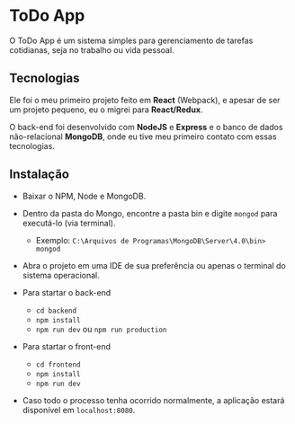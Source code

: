 # ToDo App

<p>O ToDo App é um sistema simples para gerenciamento de tarefas cotidianas, seja no trabalho ou vida pessoal.</p>

## Tecnologias

<p>Ele foi o meu primeiro projeto feito em <b>React</b> (Webpack), e apesar de ser um projeto pequeno, eu o migrei para <b>React/Redux</b>.</p>
<p>O back-end foi desenvolvido com <b>NodeJS</b> e <b>Express</b> e o banco de dados não-relacional <b>MongoDB</b>, onde eu tive meu primeiro contato com essas tecnologias.</p>

## Instalação

* Baixar o NPM, Node e MongoDB.

* Dentro da pasta do Mongo, encontre a pasta bin e digite `mongod` para executá-lo (via terminal).
  * Exemplo: `C:\Arquivos de Programas\MongoDB\Server\4.0\bin> mongod`

* Abra o projeto em uma IDE de sua preferência ou apenas o terminal do sistema operacional.

* Para startar o back-end
  * `cd backend`
  * `npm install`
  * `npm run dev` ou `npm run production`

* Para startar o front-end
  * `cd frontend`
  * `npm install`
  * `npm run dev`
  
* Caso todo o processo tenha ocorrido normalmente, a aplicação estará disponível em `localhost:8080`.